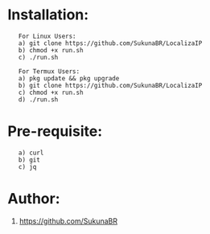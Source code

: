 # Installation:
       For Linux Users:
       a) git clone https://github.com/SukunaBR/LocalizaIP
       b) chmod +x run.sh
       c) ./run.sh
       
       For Termux Users:
       a) pkg update && pkg upgrade
       b) git clone https://github.com/SukunaBR/LocalizaIP
       c) chmod +x run.sh
       d) ./run.sh
       
# Pre-requisite:
       a) curl
       b) git
       c) jq

# Author:
  1. https://github.com/SukunaBR